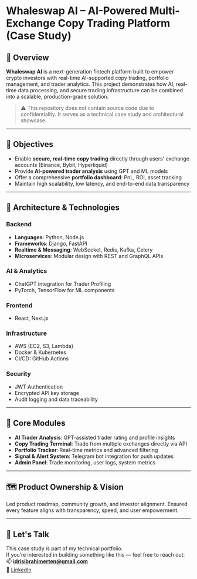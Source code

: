 
# Whaleswap AI – AI-Powered Multi-Exchange Copy Trading Platform (Case Study)

## 📌 Overview

**Whaleswap AI** is a next-generation fintech platform built to empower crypto investors with real-time AI-supported copy trading, portfolio management, and trader analytics. This project demonstrates how AI, real-time data processing, and secure trading infrastructure can be combined into a scalable, production-grade solution.

> ⚠️ This repository does not contain source code due to confidentiality. It serves as a technical case study and architectural showcase.

---

## 🎯 Objectives

- Enable **secure, real-time copy trading** directly through users' exchange accounts (Binance, Bybit, Hyperliquid)
- Provide **AI-powered trader analysis** using GPT and ML models
- Offer a comprehensive **portfolio dashboard**: PnL, ROI, asset tracking
- Maintain high scalability, low latency, and end-to-end data transparency

---

## 🧠 Architecture & Technologies

### Backend
- **Languages**: Python, Node.js
- **Frameworks**: Django, FastAPI
- **Realtime & Messaging**: WebSocket, Redis, Kafka, Celery
- **Microservices**: Modular design with REST and GraphQL APIs

### AI & Analytics
- ChatGPT integration for Trader Profiling
- PyTorch, TensorFlow for ML components

### Frontend
- React, Next.js

### Infrastructure
- AWS (EC2, S3, Lambda)
- Docker & Kubernetes
- CI/CD: GitHub Actions

### Security
- JWT Authentication
- Encrypted API key storage
- Audit logging and data traceability

---

## 🧩 Core Modules

- **AI Trader Analysis**: GPT-assisted trader rating and profile insights
- **Copy Trading Terminal**: Trade from multiple exchanges directly via API
- **Portfolio Tracker**: Real-time metrics and advanced filtering
- **Signal & Alert System**: Telegram bot integration for push updates
- **Admin Panel**: Trade monitoring, user logs, system metrics

---

## 🗺 Product Ownership & Vision

Led product roadmap, community growth, and investor alignment. Ensured every feature aligns with transparency, speed, and user empowerment.

---

## 🤝 Let's Talk

This case study is part of my technical portfolio.  
If you’re interested in building something like this — feel free to reach out:  
📫 **idrisibrahimerten@gmail.com**  
🔗 [LinkedIn](https://linkedin.com/in/idrisibrahimerten)


